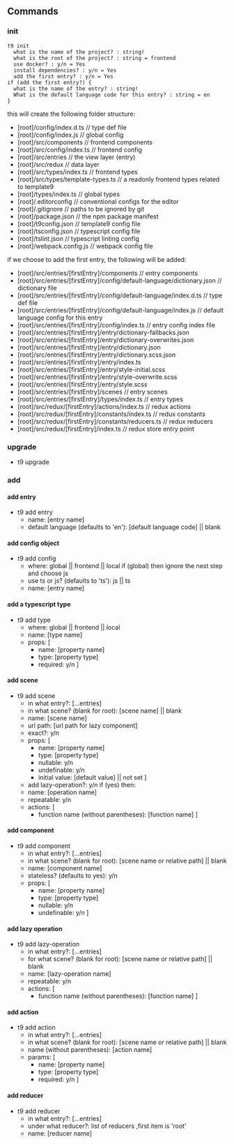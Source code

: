 ## Commands

### init
```terminal
t9 init
  what is the name of the project? : string!
  what is the root of the project? : string = frontend
  use docker? : y/n = Yes
  install dependencies? : y/n = Yes
  add the first entry? : y/n = Yes
if (add the first entry?) {
  what is the name of the entry? : string!
  What is the default language code for this entry? : string = en
}
```

this will create the following folder structure:

- [root]/config/index.d.ts // type def file
- [root]/config/index.js // global config
- [root]/src/components // frontend components
- [root]/src/config/index.ts // frontend config
- [root]/src/entries // the view layer (entry)
- [root]/src/redux // data layer
- [root]/src/types/index.ts // frontend types
- [root]/src/types/template-types.ts // a readonly frontend types related to template9
- [root]/types/index.ts // global types
- [root]/.editorconfig // conventional configs for the editor
- [root]/.gitignore // paths to be ignored by git
- [root]/package.json // the npm package manifest
- [root]/t9config.json // template9 config file
- [root]/tsconfig.json // typescript config file
- [root]/tslint.json // typescript linting config
- [root]/webpack.config.js // webpack config file

if we choose to add the first entry, the following will be added:

- [root]/src/entries/[firstEntry]/components // entry components
- [root]/src/entries/[firstEntry]/config/default-language/dictionary.json // dictionary file
- [root]/src/entries/[firstEntry]/config/default-language/index.d.ts // type def file
- [root]/src/entries/[firstEntry]/config/default-language/index.js // default language config for this entry
- [root]/src/entries/[firstEntry]/config/index.ts // entry config index file
- [root]/src/entries/[firstEntry]/entry/dictionary-fallbacks.json
- [root]/src/entries/[firstEntry]/entry/dictionary-overwrites.json
- [root]/src/entries/[firstEntry]/entry/dictionary.json
- [root]/src/entries/[firstEntry]/entry/dictionary.scss.json
- [root]/src/entries/[firstEntry]/entry/index.ts
- [root]/src/entries/[firstEntry]/entry/style-initial.scss
- [root]/src/entries/[firstEntry]/entry/style-overwrite.scss
- [root]/src/entries/[firstEntry]/entry/style.scss
- [root]/src/entries/[firstEntry]/scenes // entry scenes
- [root]/src/entries/[firstEntry]/types/index.ts // entry types
- [root]/src/redux/[firstEntry]/actions/index.ts // redux actions
- [root]/src/redux/[firstEntry]/constants/index.ts // redux constants
- [root]/src/redux/[firstEntry]/constants/reducers.ts // redux reducers
- [root]/src/redux/[firstEntry]/index.ts // redux store entry point

### upgrade

- t9 upgrade

### add

#### add entry

- t9 add entry
    - name: [entry name]
    - default language (defaults to 'en'): [default language code] || blank

#### add config object

- t9 add config
    - where: global || frontend || local
    if (global) then ignore the nest step and choose js
    - use ts or js? (defaults to 'ts'): js || ts
    - name: [entry name]

#### add a typescript type

- t9 add type
    - where: global || frontend || local
    - name: [type name]
    - props: [
        - name: [property name]
        - type: [property type]
        - required: y/n
    ]

#### add scene

- t9 add scene
    - in what entry?: [...entries]
    - in what scene? (blank for root): [scene name] || blank
    - name: [scene name]
    - url path: [url path for lazy component]
    - exact?: y/n
    - props: [
        - name: [property name]
        - type: [property type]
        - nullable: y/n
        - undefinable: y/n
        - initial value: [default value] || not set
    ]
    - add lazy-operation?: y/n
    if (yes) then:
    - name: [operation name]
    - repeatable: y/n
    - actions: [
        - function name (without parentheses): [function name]
    ]

#### add component

- t9 add component
    - in what entry?: [...entries]
    - in what scene? (blank for root): [scene name or relative path] || blank
    - name: [component name]
    - stateless? (defaults to yes): y/n
    - props: [
        - name: [property name]
        - type: [property type]
        - nullable: y/n
        - undefinable: y/n
    ]

#### add lazy operation

- t9 add lazy-operation
    - in what entry?: [...entries]
    - for what scene? (blank for root): [scene name or relative path] || blank
    - name: [lazy-operation name]
    - repeatable: y/n
    - actions: [
        - function name (without parentheses): [function name]
    ]

#### add action

- t9 add action
    - in what entry?: [...entries]
    - in what scene? (blank for root): [scene name or relative path] || blank
    - name (without parentheses): [action name]
    - params: [
        - name: [property name]
        - type: [property type]
        - required: y/n
    ]

#### add reducer

- t9 add reducer
    - in what entry?: [...entries]
    - under what reducer?: list of reducers ,first item is 'root'
    - name: [reducer name]
